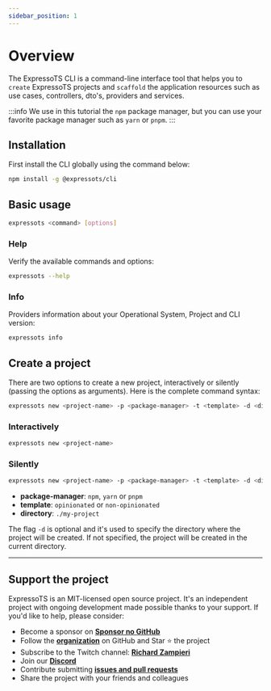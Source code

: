 ```yaml
---
sidebar_position: 1
---
```


# Overview

The ExpressoTS CLI is a command-line interface tool that helps you to `create` ExpressoTS projects and `scaffold` the application resources such as use cases, controllers, dto's, providers and services.

:::info
We use in this tutorial the `npm` package manager, but you can use your favorite package manager such as `yarn` or `pnpm`.
:::

## Installation

First install the CLI globally using the command below:

```bash
npm install -g @expressots/cli
```

## Basic usage

```bash
expressots <command> [options]
```

### Help

Verify the available commands and options:

```bash
expressots --help
```

### Info

Providers information about your Operational System, Project and CLI version:

```bash
expressots info
```

## Create a project

There are two options to create a new project, interactively or silently (passing the options as arguments).
Here is the complete command syntax:

```bash
expressots new <project-name> -p <package-manager> -t <template> -d <directory>
```

### Interactively

```bash
expressots new <project-name>
```

### Silently

```bash
expressots new <project-name> -p <package-manager> -t <template> -d <directory>
```

- **package-manager**: `npm`, `yarn` or `pnpm`
- **template**: `opinionated` or `non-opinionated`
- **directory**: `./my-project`

The flag `-d` is optional and it's used to specify the directory where the project will be created. If not specified, the project will be created in the current directory.

---

## Support the project

ExpressoTS is an MIT-licensed open source project. It's an independent project with ongoing development made possible thanks to your support. If you'd like to help, please consider:

- Become a sponsor on **[Sponsor no GitHub](https://github.com/sponsors/expressots)**
- Follow the **[organization](https://github.com/expressots)** on GitHub and Star ⭐ the project
- Subscribe to the Twitch channel: **[Richard Zampieri](https://www.twitch.tv/richardzampieri)**
- Join our **[Discord](https://discord.com/invite/PyPJfGK)**
- Contribute submitting **[issues and pull requests](https://github.com/expressots/expressots/issues/new/choose)**
- Share the project with your friends and colleagues
